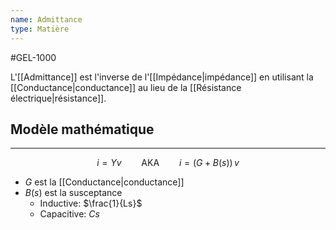 ```yaml
---
name: Admittance
type: Matière
---
```

#GEL-1000 

L'[[Admittance]] est l'inverse de l'[[Impédance|impédance]] en utilisant la [[Conductance|conductance]] au lieu de la [[Résistance électrique|résistance]].

## Modèle mathématique
---
$$i = Yv \qquad \text{AKA} \qquad i = (G+B(s)) \, v$$
- $G$ est la [[Conductance|conductance]]
- $B(s)$ est la susceptance
    - Inductive: $\frac{1}{Ls}$
    - Capacitive: $Cs$